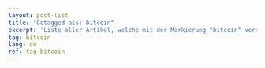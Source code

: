 ```yaml
---
layout: post-list
title: "Getagged als: bitcoin"
excerpt: 'Liste aller Artikel, welche mit der Markierung "bitcoin" versehen wurden.'  
tag: bitcoin
lang: de
ref: tag-bitcoin
---
```

